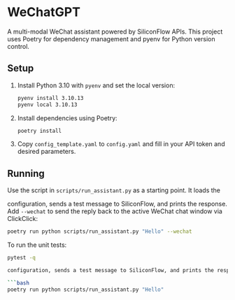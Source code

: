 # WeChatGPT

A multi-modal WeChat assistant powered by SiliconFlow APIs. This project uses
Poetry for dependency management and pyenv for Python version control.

## Setup

1. Install Python 3.10 with `pyenv` and set the local version:
   ```bash
   pyenv install 3.10.13
   pyenv local 3.10.13
   ```
2. Install dependencies using Poetry:
   ```bash
   poetry install
   ```
3. Copy `config_template.yaml` to `config.yaml` and fill in your API token and
   desired parameters.

## Running

Use the script in `scripts/run_assistant.py` as a starting point. It loads the

configuration, sends a test message to SiliconFlow, and prints the response. Add
`--wechat` to send the reply back to the active WeChat chat window via
ClickClick:

```bash
poetry run python scripts/run_assistant.py "Hello" --wechat
```

To run the unit tests:

```bash
pytest -q

configuration, sends a test message to SiliconFlow, and prints the response.

```bash
poetry run python scripts/run_assistant.py "Hello"

```
